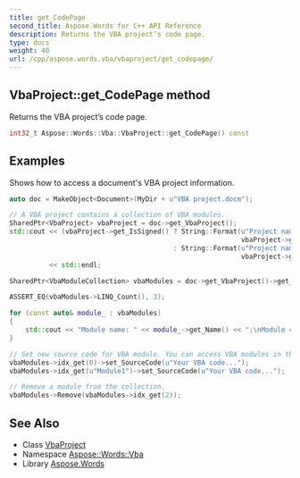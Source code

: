 ```yaml
---
title: get_CodePage
second_title: Aspose.Words for C++ API Reference
description: Returns the VBA project’s code page.
type: docs
weight: 40
url: /cpp/aspose.words.vba/vbaproject/get_codepage/
---
```

## VbaProject::get_CodePage method


Returns the VBA project’s code page.

```cpp
int32_t Aspose::Words::Vba::VbaProject::get_CodePage() const
```


## Examples



Shows how to access a document's VBA project information. 
```cpp
auto doc = MakeObject<Document>(MyDir + u"VBA project.docm");

// A VBA project contains a collection of VBA modules.
SharedPtr<VbaProject> vbaProject = doc->get_VbaProject();
std::cout << (vbaProject->get_IsSigned() ? String::Format(u"Project name: {0} signed; Project code page: {1}; Modules count: {2}\n",
                                                          vbaProject->get_Name(), vbaProject->get_CodePage(), vbaProject->get_Modules()->LINQ_Count())
                                         : String::Format(u"Project name: {0} not signed; Project code page: {1}; Modules count: {2}\n",
                                                          vbaProject->get_Name(), vbaProject->get_CodePage(), vbaProject->get_Modules()->LINQ_Count()))
          << std::endl;

SharedPtr<VbaModuleCollection> vbaModules = doc->get_VbaProject()->get_Modules();

ASSERT_EQ(vbaModules->LINQ_Count(), 3);

for (const auto& module_ : vbaModules)
{
    std::cout << "Module name: " << module_->get_Name() << ";\nModule code:\n" << module_->get_SourceCode() << "\n" << std::endl;
}

// Set new source code for VBA module. You can access VBA modules in the collection either by index or by name.
vbaModules->idx_get(0)->set_SourceCode(u"Your VBA code...");
vbaModules->idx_get(u"Module1")->set_SourceCode(u"Your VBA code...");

// Remove a module from the collection.
vbaModules->Remove(vbaModules->idx_get(2));
```

## See Also

* Class [VbaProject](../)
* Namespace [Aspose::Words::Vba](../../)
* Library [Aspose.Words](../../../)

